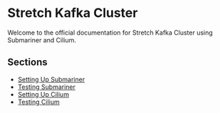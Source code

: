 # Stretch Kafka Cluster

Welcome to the official documentation for Stretch Kafka Cluster using Submariner and Cilium.

## Sections
- [Setting Up Submariner](setup-submariner.md)
- [Testing Submariner](test-submariner.md)
- [Setting Up Cilium](setup-cilium.md)
- [Testing Cilium](test-cilium.md)